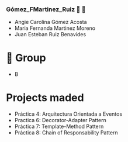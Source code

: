 ### Gómez_FMartinez_Ruiz  🥳 🚀

- Angie Carolina Gómez Acosta
- Maria Fernanda Martinez Moreno
- Juan Esteban Ruiz Benavides

# 🧐 Group
- B

# Projects maded

 * Práctica 4: Arquitectura Orientada a Eventos
 * Practica 6: Decorator-Adapter Pattern
 * Práctica 7: Template-Method Pattern
 * Práctica 8: Chain of Responsability Pattern
